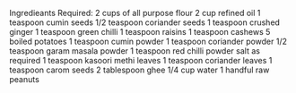 Ingredieants Required:
2 cups of all purpose flour
2 cup refined oil
1 teaspoon cumin seeds
1/2 teaspoon coriander seeds
1 teaspoon crushed ginger
1 teaspoon green chilli 
1 teaspoon raisins 
1 teaspoon cashews
5 boiled potatoes
1 teaspoon cumin powder 
1 teaspoon coriander powder 
1/2 teaspoon garam masala powder
1 teaspoon red chilli powder
salt as required
1 teaspoon kasoori methi leaves
1 teaspoon coriander leaves
1 teaspoon carom seeds
2 tablespoon ghee
1/4 cup water 
1 handful raw peanuts